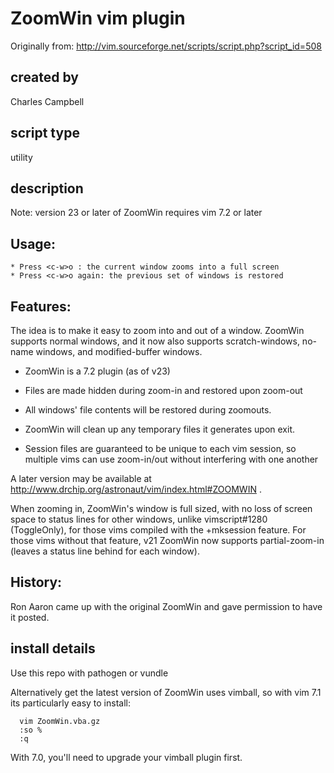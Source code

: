 # ZoomWin vim plugin

Originally from: http://vim.sourceforge.net/scripts/script.php?script_id=508

created by
----------
Charles Campbell
 
script type
----------
utility
 
description
----------
Note: version 23 or later of ZoomWin requires vim 7.2 or later 

Usage: 
----------

    * Press <c-w>o : the current window zooms into a full screen 
    * Press <c-w>o again: the previous set of windows is restored 

Features: 
----------

The idea is to make it easy to zoom into and out of a window.  ZoomWin supports normal windows, and it now also supports scratch-windows, no-name windows, and modified-buffer windows. 

* ZoomWin is a 7.2 plugin (as of v23) 

* Files are made hidden during zoom-in and restored upon zoom-out 

* All windows' file contents will be restored during zoomouts. 

* ZoomWin will clean up any temporary files it generates upon exit. 

* Session files are guaranteed to be unique to each vim session, so multiple vims can use zoom-in/out without interfering with one another 

A later version may be available at http://www.drchip.org/astronaut/vim/index.html#ZOOMWIN . 

When zooming in, ZoomWin's window is full sized, with no loss of screen space to status lines for other windows, unlike vimscript#1280 (ToggleOnly), for those vims compiled with the +mksession feature.  For those vims without that feature, v21 ZoomWin now supports partial-zoom-in (leaves a status line behind for each window). 

History: 
--------

Ron Aaron came up with the original ZoomWin and gave permission to have it posted. 
 
install details
---------------

Use this repo with pathogen or vundle

Alternatively get the latest version of ZoomWin uses vimball, so with vim 7.1 its particularly easy to install: 
```
  vim ZoomWin.vba.gz 
  :so % 
  :q 
```
With 7.0, you'll need to upgrade your vimball plugin first. 
